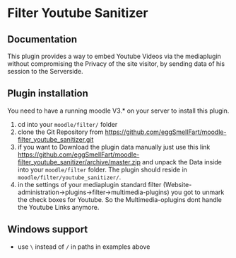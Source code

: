 Filter Youtube Sanitizer
==================================

Documentation
-------------
This  plugin provides a way to embed Youtube Videos via the mediaplugin without compromising the Privacy of the site visitor, by sending data of his session to the Serverside.

Plugin installation
---------------------
You need to have a running moodle V3.* on your server  to install this plugin.

1. cd into your `moodle/filter/` folder
2. clone the Git Repository from https://github.com/eggSmellFart/moodle-filter_youtube_sanitizer.git
3. if you want to Download the plugin data manually just use this link https://github.com/eggSmellFart/moodle-filter_youtube_sanitizer/archive/master.zip and unpack the Data inside into your `moodle/filter` folder. The plugin should reside in `moodle/filter/youtube_sanitizer/`.
4. in the settings of your mediaplugin standard filter (Website-administration->plugins->filter->multimedia-plugins) you got to unmark the check boxes for Youtube. So the Multimedia-oplugins dont handle the Youtube Links anymore.

Windows support
---------------
* use `\` instead of `/` in paths in examples above
